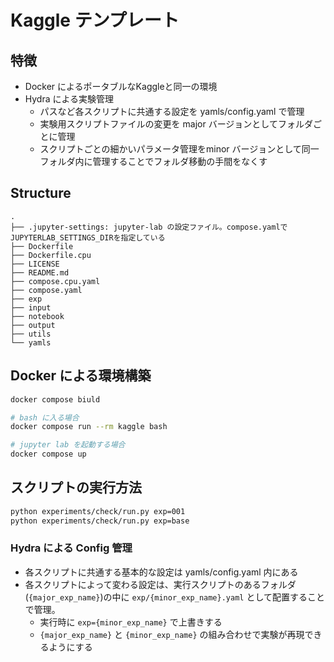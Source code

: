 # Kaggle テンプレート

## 特徴
- Docker によるポータブルなKaggleと同一の環境
- Hydra による実験管理
    - パスなど各スクリプトに共通する設定を yamls/config.yaml で管理
    - 実験用スクリプトファイルの変更を major バージョンとしてフォルダごとに管理
    - スクリプトごとの細かいパラメータ管理をminor バージョンとして同一フォルダ内に管理することでフォルダ移動の手間をなくす

## Structure
```text
.
├── .jupyter-settings: jupyter-lab の設定ファイル。compose.yamlでJUPYTERLAB_SETTINGS_DIRを指定している
├── Dockerfile
├── Dockerfile.cpu
├── LICENSE
├── README.md
├── compose.cpu.yaml
├── compose.yaml
├── exp
├── input
├── notebook
├── output
├── utils
└── yamls
```

## Docker による環境構築

```sh
docker compose biuld

# bash に入る場合
docker compose run --rm kaggle bash 

# jupyter lab を起動する場合
docker compose up 
```

## スクリプトの実行方法

```sh
python experiments/check/run.py exp=001
python experiments/check/run.py exp=base
```

### Hydra による Config 管理
- 各スクリプトに共通する基本的な設定は yamls/config.yaml 内にある
- 各スクリプトによって変わる設定は、実行スクリプトのあるフォルダ(`{major_exp_name}`)の中に `exp/{minor_exp_name}.yaml` として配置することで管理。
    - 実行時に `exp={minor_exp_name}` で上書きする
    - `{major_exp_name}` と `{minor_exp_name}` の組み合わせで実験が再現できるようにする